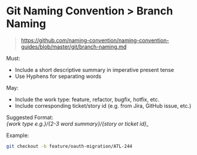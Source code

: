 # Git Naming Convention > Branch Naming

> <https://github.com/naming-convention/naming-convention-guides/blob/master/git/branch-naming.md>

Must:

- Include a short descriptive summary in imperative present tense
- Use Hyphens for separating words

May:

- Include the work type: feature, refactor, bugfix, hotfix, etc.
- Include corresponding ticket/story id (e.g. from Jira, GitHub issue, etc.)

Suggested Format:  
*{work type e.g.}/{2-3 word summary}/{story or ticket id}_*

Example:

```sh
git checkout -b feature/oauth-migration/ATL-244
```
